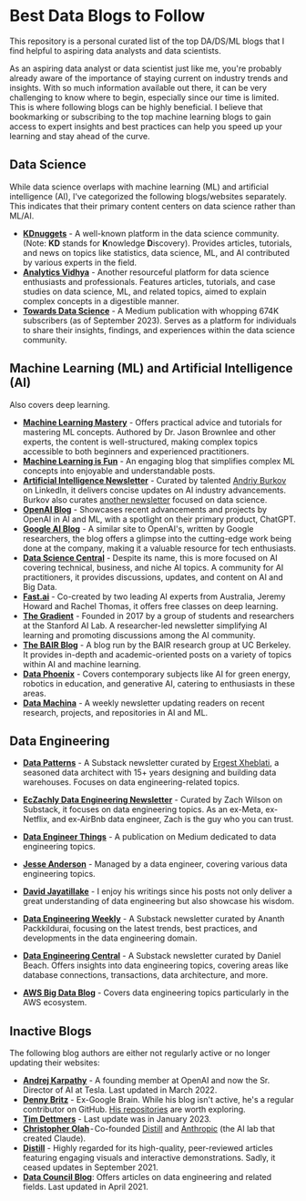 # Best Data Blogs to Follow 

This repository is  a personal curated list of the top DA/DS/ML blogs that I find helpful to aspiring data analysts and data scientists. 

As an aspiring data analyst or data scientist just like me, you're probably already aware of the importance of staying current on industry trends and insights. With so much information available out there, it can be very challenging to know where to begin, especially since our time is limited. This is where following blogs can be highly beneficial. I believe that bookmarking or subscribing to the top machine learning blogs to gain access to expert insights and best practices can help you speed up your learning and stay ahead of the curve.

## Data Science 
While data science overlaps with machine learning (ML) and artificial intelligence (AI), I've categorized the following blogs/websites separately. This indicates that their primary content centers on data science rather than ML/AI.
- **[KDnuggets](https://www.kdnuggets.com/)** - A well-known platform in the data science community. (Note: **KD** stands for **K**nowledge **D**iscovery). Provides articles, tutorials, and news on topics like statistics, data science, ML, and AI contributed by various experts in the field.
- **[Analytics Vidhya](https://www.analyticsvidhya.com/blog/?utm_source=feed)** - Another resourceful platform for data science enthusiasts and professionals. Features articles, tutorials, and case studies on data science, ML, and related topics, aimed to explain complex concepts in a digestible manner.
- **[Towards Data Science](https://towardsdatascience.com/)** - A Medium publication with whopping 674K subscribers (as of September 2023). Serves as a platform for individuals to share their insights, findings, and experiences within the data science community. 

## Machine Learning (ML) and Artificial Intelligence (AI)
Also covers deep learning.
- **[Machine Learning Mastery](https://machinelearningmastery.com/blog)** - Offers practical advice and tutorials for mastering ML concepts. Authored by Dr. Jason Brownlee and other experts, the content is well-structured, making complex topics accessible to both beginners and experienced practitioners.
- **[Machine Learning is Fun](https://www.machinelearningisfun.com/)** - An engaging blog that simplifies complex ML concepts into enjoyable and understandable posts.
- **[Artificial Intelligence Newsletter](https://www.linkedin.com/newsletters/6598352935271358464/)** - Curated by talented [Andriy Burkov](https://www.linkedin.com/in/andriyburkov/) on LinkedIn, it delivers concise updates on AI industry advancements. Burkov also curates [another newsletter](https://www.linkedin.com/newsletters/data-science-7102511020270608384/) focused on data science.
- **[OpenAI Blog](https://openai.com/blog/)** - Showcases recent advancements and projects by OpenAI in AI and ML, with a spotlight on their primary product, ChatGPT.
- **[Google AI Blog](https://ai.googleblog.com/)** - A similar site to OpenAI's, written by Google researchers, the blog offers a glimpse into the cutting-edge work being done at the company, making it a valuable resource for tech enthusiasts.
- **[Data Science Central](https://www.datasciencecentral.com/)** - Despite its name, this is more focused on AI covering technical, business, and niche AI topics. A community for AI practitioners, it provides discussions, updates, and content on AI and Big Data.
- **[Fast.ai](https://www.fast.ai/)** - Co-created by two leading AI experts from Australia, Jeremy Howard and Rachel Thomas, it offers free classes on deep learning.
- **[The Gradient](https://thegradient.pub/)** - Founded in 2017 by a group of students and researchers at the Stanford AI Lab. A researcher-led newsletter simplifying AI learning and promoting discussions among the AI community.
- **[The BAIR Blog](https://bair.berkeley.edu/blog/)** - A blog run by the BAIR research group at UC Berkeley. It provides in-depth and academic-oriented posts on a variety of topics within AI and machine learning.
- **[Data Phoenix](https://dataphoenix.info/articles/)** - Covers contemporary subjects like AI for green energy, robotics in education, and generative AI, catering to enthusiasts in these areas.
- **[Data Machina](http://datamachina.com/)** - A weekly newsletter updating readers on recent research, projects, and repositories in AI and ML.

## Data Engineering 
- **[Data Patterns](https://ergestx.substack.com/)** - A Substack newsletter curated by [Ergest Xheblati](https://www.ergestx.com/), a seasoned data architect with 15+ years designing and building data warehouses. Focuses on data engineering-related topics.
- **[EcZachly Data Engineering Newsletter](https://blog.dataengineer.io/)** - Curated by Zach Wilson on Substack, it focuses on data engineering topics. As an ex-Meta, ex-Netflix, and ex-AirBnb data engineer, Zach is the guy who you can trust.

- **[Data Engineer Things](https://blog.det.life/)** - A publication on Medium dedicated to data engineering topics.
- **[Jesse Anderson](https://www.jesse-anderson.com/category/blog/)** - Managed by a data engineer, covering various data engineering topics.
- **[David Jayatillake](https://davidsj.substack.com/)** - I enjoy his writings since his posts not only deliver a great understanding of data engineering but also showcase his wisdom. 
- **[Data Engineering Weekly](https://www.dataengineeringweekly.com/)** - A Substack newsletter curated by Ananth Packkildurai, focusing on the latest trends, best practices, and developments in the data engineering domain.
- **[Data Engineering Central](https://dataengineeringcentral.substack.com/)** - A Substack newsletter curated by Daniel Beach. Offers insights into data engineering topics, covering areas like database connections, transactions, data architecture, and more.
- **[AWS Big Data Blog](https://aws.amazon.com/blogs/big-data/)** - Covers data engineering topics particularly in the AWS ecosystem.

## Inactive Blogs
The following blog authors are either not regularly active or no longer updating their websites:
- **[Andrej Karpathy](http://karpathy.github.io/)** - A founding member at OpenAI and now the Sr. Director of AI at Tesla. Last updated in March 2022.
- **[Denny Britz](https://dennybritz.com/)** - Ex-Google Brain. While his blog isn't active, he's a regular contributor on GitHub. [His repositories](https://github.com/dennybritz) are worth exploring.
- **[Tim Dettmers](https://timdettmers.com/)** - Last update was in January 2023.
- **[Christopher Olah](http://colah.github.io/)** - Co-founded [Distill](https://distill.pub/) and [Anthropic](https://www.anthropic.com/) (the AI lab that created Claude).
- **[Distill](https://distill.pub/)** - Highly regarded for its high-quality, peer-reviewed articles featuring engaging visuals and interactive demonstrations. Sadly, it ceased updates in September 2021.
- **[Data Council Blog](https://www.datacouncil.ai/blog)**: Offers articles on data engineering and related fields. Last updated in April 2021.
